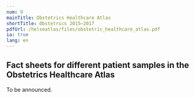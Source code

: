 ```yaml
---
num: 9
mainTitle: Obstetrics Healthcare Atlas
shortTitle: Obstetrics 2015–2017
pdfUrl: /helseatlas/files/obstetric_healthcare_atlas.pdf
ia: true
lang: en
---
```


## Fact sheets for different patient samples in the Obstetrics Healthcare Atlas

To be announced.
